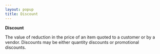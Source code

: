 ```yaml
---
layout: popup
title: Discount
---
```



**Discount**


The value of reduction in the price of an item quoted to a customer or by a vendor.  Discounts may be either quantity discounts or promotional discounts.

